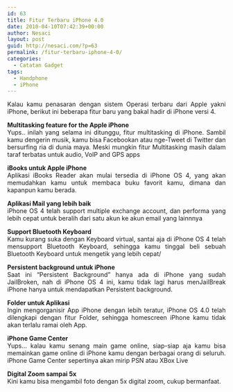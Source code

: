 ```yaml
---
id: 63
title: Fitur Terbaru iPhone 4.0
date: 2010-04-10T07:42:39+00:00
author: Nesaci
layout: post
guid: http://nesaci.com/?p=63
permalink: /fitur-terbaru-iphone-4-0/
categories:
  - Catatan Gadget
tags:
  - Handphone
  - iPhone
---
```

<p style="text-align: justify;">
  Kalau kamu penasaran dengan sistem Operasi terbaru dari Apple yakni iPhone, berikut ini beberapa fitur baru yang bakal hadir di iPhone versi 4.
</p>

<p style="text-align: justify;">
  <strong>Multitasking feature for the Apple iPhone</strong><br /> Yups.. inilah yang selama ini ditunggu, fitur multitasking di iPhone. Sambil kamu dengerin musik, kamu bisa Facebookan atau nge-Tweet di Twitter dan bersurfing ria di dunia maya. Meski mungkin fitur Multitasking masih dalam taraf terbatas untuk audio, VoIP and GPS apps<!--more-->
</p>

<p style="text-align: justify;">
  <strong>iBooks untuk Apple iPhone</strong><br /> Aplikasi iBooks Reader akan mulai tersedia di iPhone OS 4, yang akan memudahkan kamu untuk membaca buku favorit kamu, dimana dan kapanpun kamu berada.
</p>

<p style="text-align: justify;">
  <strong>Aplikasi Mail yang lebih baik</strong><br /> iPhone OS 4 telah support multiple exchange account, dan performa yang lebih cepat untuk beralih dari satu akun ke akun email yang lainnnya
</p>

<p style="text-align: justify;">
  <strong>Support Bluetooth Keyboard</strong><br /> Kamu kurang suka dengan Keyboard virtual, santai aja di iPhone OS 4 telah mensupport Bluetooth Keyboard, sehingga kamu tinggal beli sebuah Bluetooth Keyboard untuk mengetik yang lebih cepat/
</p>

<p style="text-align: justify;">
  <strong>Persistent background untuk iPhone</strong><br /> Saat ini “Persistent Background” hanya ada di iPhone yang sudah JailBroken, nah di iPhone OS 4 ini, kamu tidak lagi harus menJailBreak iPhone hanya untuk mendapatkan Persistent background.
</p>

<p style="text-align: justify;">
  <strong>Folder untuk Aplikasi</strong><br /> Ingin mengorganisir App iPhone dengan lebih teratur, iPhone OS 4.0 telah dilengkapi dengan fitur Folder, sehingga homescreen iPhone kamu tidak akan terlalu ramai oleh App.
</p>

<p style="text-align: justify;">
  <strong>iPhone Game Center</strong><br /> Yups… kalau kamu senang main game online, siap-siap aja kamu bisa memainkan game online di iPhone kamu dengan berbagai orang di seluruh. iPhone Game Center sepertinya akan mirip PSN atau XBox Live
</p>

**Digital Zoom sampai 5x**  
Kini kamu bisa mengambil foto dengan 5x digital zoom, cukup bermanfaat.